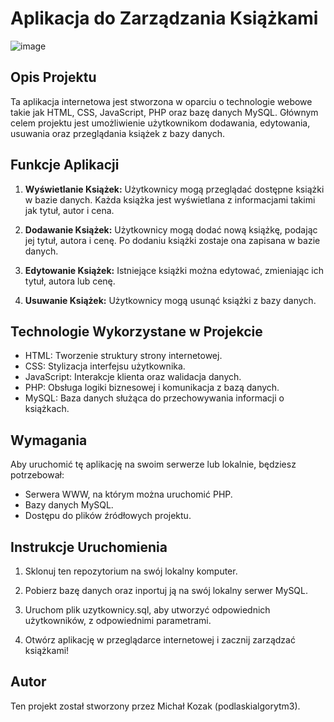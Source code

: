 # Aplikacja do Zarządzania Książkami
![image](https://github.com/podlaskialgorytm3/BookApp/assets/93888865/8aca4d9b-6230-4e20-813d-1cfdc97950ef)
## Opis Projektu

Ta aplikacja internetowa jest stworzona w oparciu o technologie webowe takie jak HTML, CSS, JavaScript, PHP oraz bazę danych MySQL. Głównym celem projektu jest umożliwienie użytkownikom dodawania, edytowania, usuwania oraz przeglądania książek z bazy danych.

## Funkcje Aplikacji

1. **Wyświetlanie Książek:** Użytkownicy mogą przeglądać dostępne książki w bazie danych. Każda książka jest wyświetlana z informacjami takimi jak tytuł, autor i cena.

2. **Dodawanie Książek:** Użytkownicy mogą dodać nową książkę, podając jej tytuł, autora i cenę. Po dodaniu książki zostaje ona zapisana w bazie danych.

3. **Edytowanie Książek:** Istniejące książki można edytować, zmieniając ich tytuł, autora lub cenę.

4. **Usuwanie Książek:** Użytkownicy mogą usunąć książki z bazy danych.

## Technologie Wykorzystane w Projekcie

- HTML: Tworzenie struktury strony internetowej.
- CSS: Stylizacja interfejsu użytkownika.
- JavaScript: Interakcje klienta oraz walidacja danych.
- PHP: Obsługa logiki biznesowej i komunikacja z bazą danych.
- MySQL: Baza danych służąca do przechowywania informacji o książkach.

## Wymagania

Aby uruchomić tę aplikację na swoim serwerze lub lokalnie, będziesz potrzebował:

- Serwera WWW, na którym można uruchomić PHP.
- Bazy danych MySQL.
- Dostępu do plików źródłowych projektu.

## Instrukcje Uruchomienia

1. Sklonuj ten repozytorium na swój lokalny komputer.

2. Pobierz bazę danych oraz inportuj ją na swój lokalny serwer MySQL.

3. Uruchom plik uzytkownicy.sql, aby utworzyć odpowiednich użytkowników, z odpowiednimi parametrami.

4. Otwórz aplikację w przeglądarce internetowej i zacznij zarządzać książkami!

## Autor

Ten projekt został stworzony przez Michał Kozak (podlaskialgorytm3).
